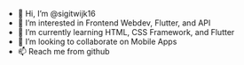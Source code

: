 - 👋 Hi, I’m @sigitwijk16
- 👀 I’m interested in Frontend Webdev, Flutter, and API
- 🌱 I’m currently learning HTML, CSS Framework, and Flutter
- 💞️ I’m looking to collaborate on Mobile Apps
- 📫 Reach me from github

<!---
sigitwijk16/sigitwijk16 is a ✨ special ✨ repository because its `README.md` (this file) appears on your GitHub profile.
You can click the Preview link to take a look at your changes.
--->
